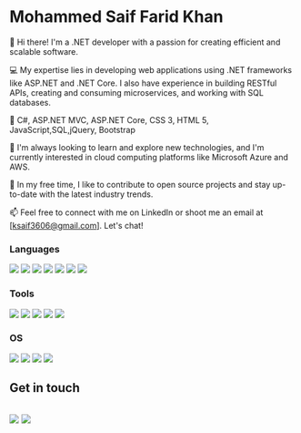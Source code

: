 
<!---
khansaif7887/khansaif7887 is a ✨ special ✨ repository because its `README.md` (this file) appears on your GitHub profile.
You can click the Preview link to take a look at your changes.
--->


# Mohammed Saif Farid Khan


👋 Hi there! I'm a .NET developer with a passion for creating efficient and scalable software.

💻 My expertise lies in developing web applications using .NET frameworks like ASP.NET and .NET Core. I also have experience in building RESTful APIs, creating and consuming microservices, and working with SQL databases.

💪 C#, ASP.NET MVC, ASP.NET Core, CSS 3, HTML 5, JavaScript,SQL,jQuery, Bootstrap

🚀 I'm always looking to learn and explore new technologies, and I'm currently interested in cloud computing platforms like Microsoft Azure and AWS.

🌱 In my free time, I like to contribute to open source projects and stay up-to-date with the latest industry trends.

📫 Feel free to connect with me on LinkedIn or shoot me an email at [ksaif3606@gmail.com]. Let's chat! 


### Languages

![](https://img.shields.io/badge/-Dot%20Net-E95420?style=for-the-badge&logo=DotNet&logoColor=white)
![](https://img.shields.io/badge/-MicroServices-0175C1?style=for-the-badge&logo=MicroServices&logoColor=white)
![](https://img.shields.io/badge/-Microsoft%20SQL%20Server-black?style=for-the-badge&logo=MicrosoftSqlServer&logoColor=white)
![](https://img.shields.io/badge/Angular-79B9CC?style=for-the-badge&logo=Angular&logoColor=white)
![](https://img.shields.io/badge/-C%20Sharp-3776AB?style=for-the-badge&logo=CSharp&logoColor=white)
![](https://img.shields.io/badge/-Java%20Script-F7DF1E?style=for-the-badge&logo=JavaScript&logoColor=white)
![](https://img.shields.io/badge/-HTML5-3e65cf?style=for-the-badge&logo=HTML5&logoColor=white)

### Tools
![](https://img.shields.io/badge/-Git-F05032?style=flat-square&logo=Git&logoColor=white)
![](https://img.shields.io/badge/-VSCode-24A4EB?style=flat-square&logo=Visual%20Studio%20Code&logoColor=fff)
![](https://img.shields.io/badge/-VisualStudio%20Studio-0078d7?style=flat-square&logo=VisualStudio&logoColor=white)
![](https://img.shields.io/badge/-Jira-0052CC?style=flat-square&logo=Jira&logoColor=white)
![](https://img.shields.io/badge/-Postman-FF6C37?style=flat-square&logo=Postman&logoColor=white)

### OS
![](https://img.shields.io/badge/-Windows-00a1f1?style=flat-square&logo=Windows&logoColor=white)
![](https://img.shields.io/badge/-Android-green?style=flat-square&logo=Android&logoColor=white)
![](https://img.shields.io/badge/-IOS-5858d6?style=flat-square&logo=IOS&logoColor=white)
![](https://img.shields.io/badge/-MAC-ff2d55?style=flat-square&logo=Apple&logoColor=white)

## Get in touch
[![](https://img.shields.io/badge/-@Saif%20Khan-0A66C2?style=flat-square&logo=Linkedin&logoColor=white)](https://www.linkedin.com/in/saif-khan-0491871b4/)
[![](https://img.shields.io/badge/-@Saif%20Khan-red?style=flat-square&logo=Gmail&logoColor=white)](mailto:ksaif3606@gmail.com)
---
